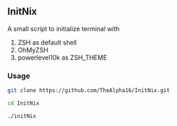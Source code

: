## InitNix

A small script to initialize terminal with

1. ZSH as default shell
2. OhMyZSH
3. powerlevel10k as ZSH_THEME

### Usage

```sh
git clone https://github.com/TheAlpha16/InitNix.git
```

```sh
cd InitNix
```

```sh
./initNix
```